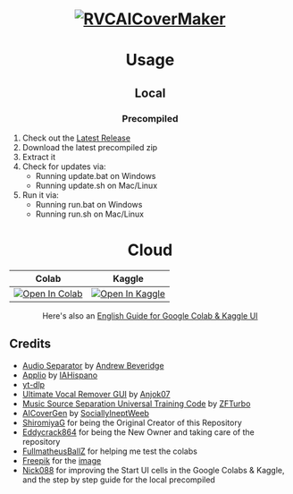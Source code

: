 <div align="center">
  
# <a href="https://github.com/Eddycrack864/RVC-AI-Cover-Maker-UI" target="_blank"><img src="https://github.com/Eddycrack864/RVC-AI-Cover-Maker-UI/blob/main/assets/RVCCoverWebUI.png" alt="RVCAICoverMaker"></a>

# Usage

## Local

### Precompiled
</div>

<ol>
    <li>Check out the <a href="https://github.com/Eddycrack864/RVC-AI-Cover-Maker-UI/releases/latest">Latest Release</a></li>
    <li>Download the latest precompiled zip</li>
    <li>Extract it</li>
    <li>Check for updates via:
        <ul class="no-bullets">
            <li>Running update.bat on Windows</li>
            <li>Running update.sh on Mac/Linux</li>
        </ul>
    </li>
    <li>Run it via:
        <ul class="no-bullets">
            <li>Running run.bat on Windows</li>
            <li>Running run.sh on Mac/Linux</li>
        </ul>
    </li>
</ol>

</div>

<div align="center">

# Cloud

| **Colab** | **Kaggle** |
|:---:|:---:|
| <a target="_blank" href="https://colab.research.google.com/github/Eddycrack864/RVC-AI-Cover-Maker-UI/blob/main/assets/RVCAICoverMakerUI.ipynb"> <img src="https://colab.research.google.com/assets/colab-badge.svg" alt="Open In Colab"/> </a> |  <a target="_blank" href="https://www.kaggle.com/code/eddycrack864/rvc-ai-cover-maker-ui"> <img src="https://kaggle.com/static/images/open-in-kaggle.svg" alt="Open In Kaggle"/> </a> |

Here's also an [English Guide for Google Colab & Kaggle UI](https://docs.aihub.gg/rvc/cloud/aicovermaker/)

</div>

## Credits
- [Audio Separator](https://github.com/karaokenerds/python-audio-separator) by [Andrew Beveridge](https://github.com/beveradb)
- [Applio](https://github.com/IAHispano/Applio) by [IAHispano](https://github.com/IAHispano)
- [yt-dlp](https://github.com/yt-dlp/yt-dlp)
- [Ultimate Vocal Remover GUI](https://github.com/Anjok07/ultimatevocalremovergui) by [Anjok07](https://github.com/Anjok07)
- [Music Source Separation Universal Training Code](https://github.com/ZFTurbo/Music-Source-Separation-Training) by [ZFTurbo](https://github.com/ZFTurbo)
- [AICoverGen](https://github.com/SociallyIneptWeeb/AICoverGen) by [SociallyIneptWeeb](https://github.com/SociallyIneptWeeb)
- [ShiromiyaG](https://github.com/ShiromiyaG) for being the Original Creator of this Repository
- [Eddycrack864](https://github.com/Eddycrack864/Eddycrack864) for being the New Owner and taking care of the repository
- [FullmatheusBallZ](https://www.youtube.com/@FullmatheusBallZ) for helping me test the colabs
- [Freepik](https://www.freepik.com) for the [image](https://www.freepik.com/free-psd/futuristic-cyber-monday-web-template_19966151.htm#fromView=search&page=1&position=3&uuid=d4a28e77-dc6f-4ec3-9c37-3525afc311e0)
- [Nick088](https://linktr.ee/Nick088) for improving the Start UI cells in the Google Colabs & Kaggle, and the step by step guide for the local precompiled
